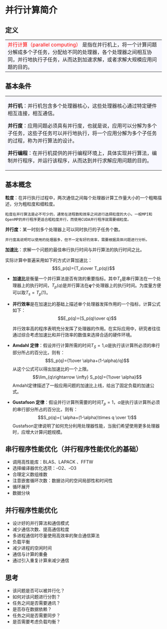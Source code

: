 # 并行计算简介

## 定义
  
  <table><tr><td bgcolor=#F8F8FF>  <font color=#FF0000> 并行计算（parallel computing）</font>  是指在并行机上，将一个计算问题分解成多个子任务，分配给不同的处理器，各个处理器之间相互协同，并行地执行子任务，从而达到加速求解，或者求解大规模应用问题的目的。</td></tr></table>

## 基本条件
<table><tr><td bgcolor=#F8F8FF>

**并行机**：并行机包含多个处理器核心，这些处理器核心通过特定硬件相互连接，相互通信。

**并行度**：应用问题必须具有并行度，也就是说，应用可以分解为多个子任务，这些子任务可以并行地执行，将一个应用分解为多个子任务的过程，称为并行算法的设计。

**并行编程**：在并行机提供的并行编程环境上，具体实现并行算法，编制并行程序，并运行该程序，从而达到并行求解应用问题的目的。
  
</td></tr></table>

## 基本概念

**粒度**：在并行执行过程中，两次通信之间每个处理器计算工作量大小的一个粗略描述，分为粗粒度和细粒度。

    粒度在并行算法是必不可少的，通常在进程数和效率之间进行选择粒度的大小。一般MPI和OpenMP的并行程序更适合粗粒度并行，而使用CUDA并行程序就需要细粒度。

**并行度**：某一时刻多个处理器上可以同时执行的子任务个数。

    并行度高说明可以使用的处理器多，但不一定有好的效率，需要根据具体问题进行分析。

**加速比**：求解一个问题的最佳串行执行时间与并行算法的执行时间之比。



  实际计算中普遍采用如下的方式计算加速比：
$$S_p(q)={T_s\over T_p(q)}$$
* **加速比**是衡量一个并行算法是否有效的重要指标。其中$T_s$是串行算法在一个处理器上的执行时间，$T_p(q)$是并行算法在***q***个处理器上的执行时间。为度量方便可以取$T_s=T_p(1)$。

* **并行效率**是在加速比的基础上描述单个处理器发挥作用的一个指标，计算公式如下：
$$E_p(q)={S_p(q)\over q}$$

    并行效率高的程序表明充分发挥了处理器的作用。在实际应用中，研究者往往通过综合考虑加速比和并行效率的数值来选择合适的硬件环境。

* **Amdahl 定律**：假设并行计算所需的时间$T_S=1$,$\alpha$是执行该计算所必须的串行部分所占的百分比，则有：
$$S_p(q)={1\over \alpha+(1-\alpha)/q}$$
从这个公式可以得出加速比的一个上限。
$$\lim_{q\rightarrow \infty} S_p(q)={1\over \alpha}$$
    Amdahl定律描述了一般应用问题的加速比上线，给出了固定负载的加速公式。
* **Gustafson 定律**：假设并行计算所需要的时间$T_p=1$，$\alpha$是执行该计算所必须的串行部分所占的百分比，则有：
$$S_p(q)={ \alpha+(1-\alpha)\times q \over 1}$$
    Gustafson定律说明了如何充分利用处理器性能，当我们希望使用更多处理器时，应增大计算问题规模。



## 串行程序性能优化（并行程序性能优化的基础）
* 调用高性能库：BLAS、LAPACK
  、FFTW
* 选择编译器优化选项：-O2、-O3 
* 合理定义数组维数
* 注意嵌套循环次数：数据访问的空间局部性和时间性
* 循环展开
* 数据分块
## 并行程序性能优化
* 设计好的并行算法和通信模式
* 减少通信次数、提高通信粒度
* 多进程通信时尽量使用高效率的聚合通信算法
* 负载平衡
* 减少进程的空闲时间
* 通信与计算的重叠
* 通过引入重复计算来减少通信

## 思考
* 该问题是否可以被并行化？
* 如何对该问题进行分割？
* 任务之间是否需要通讯？
* 是否存在数据依赖？
* 任务之间是否需要同步？
* 是否需要考虑负载均衡？


